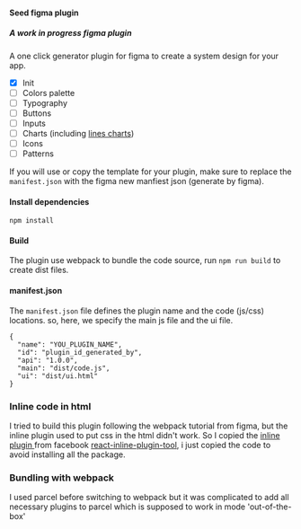 #### Seed figma plugin 
##### A work in progress figma plugin 
A one click generator plugin for figma to create a system design for your app.


* [x] Init
* [ ] Colors palette
* [ ] Typography 
* [ ] Buttons
* [ ] Inputs 
* [ ] Charts (including [lines charts](http://line.380squares.xyz)) 
* [ ] Icons
* [ ] Patterns 

If you will use or copy the template for your plugin, make sure to replace the `manifest.json` with the figma new manfiest json (generate by figma).
  
#### Install dependencies
  `npm install`
  
#### Build 

The plugin use webpack to bundle the code source, run `npm run build` to create dist files.

#### manifest.json
The `manifest.json` file defines the plugin name and the code (js/css) locations. so, here, we specify the main js file and the ui file. 

```
{
  "name": "YOU_PLUGIN_NAME",
  "id": "plugin_id_generated_by",
  "api": "1.0.0",
  "main": "dist/code.js",
  "ui": "dist/ui.html"
}
```

### Inline code in html 
I tried to build this plugin following the webpack tutorial from figma, but the inline plugin used to put css in the html didn't work. So I copied the [inline plugin ](webpack/inline.plugin.js) from facebook [react-inline-plugin-tool](https://github.com/facebook/create-react-app/blob/master/packages/react-dev-utils/InlineChunkHtmlPlugin.js), i just copied the code to avoid installing all the package.
  

### Bundling with webpack 
I used parcel before switching to webpack but it was complicated to add all necessary plugins to parcel which is supposed to work in mode 'out-of-the-box' 
